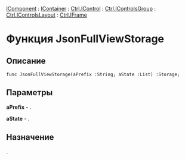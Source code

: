 ﻿---
Link: Com.Ctrl.IFrame.@JsonFullViewStorage
---

[IComponent](topic:Com.Custom.ComClasses.IComponent.Default) :
[IContainer](topic:Com.Custom.ComClasses.IContainer.Default) :
[Ctrl.IControl](topic:Com.Custom.ComClasses.Ctrl.IControl.Default) :
[Ctrl.IControlsGroup](topic:Com.Custom.ComClasses.Ctrl.IControlsGroup.Default) :
[Ctrl.IControlsLayout](topic:Com.Custom.ComClasses.Ctrl.IControlsLayout.Default) :
[Ctrl.IFrame](Default)

# Функция JsonFullViewStorage

## Описание

    func JsonFullViewStorage(aPrefix :String; aState :List) :Storage;

## Параметры

**aPrefix** - .

**aState** - .

## Назначение

.



